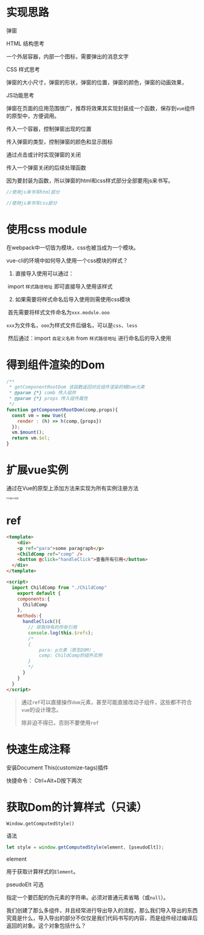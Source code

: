 # 实现思路

弹窗

HTML 结构思考

一个外层容器，内部一个图标，需要弹出的消息文字

CSS 样式思考

弹窗的大小尺寸，弹窗的形状，弹窗的位置，弹窗的颜色，弹窗的动画效果，

JS功能思考

弹窗在页面的应用范围很广，推荐将效果其实现封装成一个函数，保存到`vue`组件的原型中，方便调用。

传入一个容器，控制弹窗出现的位置

传入弹窗的类型，控制弹窗的颜色和显示图标

通过点击或计时实现弹窗的关闭

传入一个弹窗关闭的后续处理函数



因为要封装为函数，所以弹窗的html和css样式部分全部要用js来书写。

```js
//使用js来书写html部分

//使用js来书写css部分
```



# 使用css module

在webpack中一切皆为模块，css也被当成为一个模块。

vue-cli的环境中如何导入使用一个css模块的样式？

1. 直接导入使用可以通过：

​	import `样式路径地址` 即可直接导入使用该样式

2. 如果需要将样式命名后导入使用则需使用css模块

​	首先需要将样式文件命名为`xxx.module.ooo`

​	`xxx`为文件名，`ooo`为样式文件后缀名，可以是`css`、`less`

​	然后通过：import `自定义名称` from `样式路径地址` 进行命名后的导入使用

# 得到组件渲染的Dom

```js
/**
 * getComponentRootDom 该函数返回对应组件渲染的根Dom元素
 * @param {*} comb 传入组件
 * @param {*} props 传入组件属性 
 */
function getComponentRootDom(comp,props){
  const vm = new Vue({
    render : (h) => h(comp,{props})
  });
  vm.$mount();
  return vm.$el;
}
```

# 扩展vue实例

通过在Vue的原型上添加方法来实现为所有实例注册方法

<img src="http://mdrs.yuanjin.tech/img/20201203172154.jpg" alt="扩展vue实例" style="zoom:33%;" />

# ref

```html
<template>
	<div>
    <p ref="para">some paragraph</p>
    <ChildComp ref="comp" />
    <button @click="handleClick">查看所有引用</button>
  </div>
</template>

<script>
  import ChildComp from "./ChildComp"
	export default {
    components:{
      ChildComp
    },
    methods:{
      handleClick(){
        // 获取持有的所有引用
        console.log(this.$refs);
        /*
        {
        	para: p元素（原生DOM）,
        	comp: ChildComp的组件实例
        }
        */
      }
    }
  }
</script>
```



> 通过`ref`可以直接操作`dom`元素，甚至可能直接改动子组件，这些都不符合`vue`的设计理念。
>
> 除非迫不得已，否则不要使用`ref`

# 快速生成注释

安装Document This(customize-tags)插件

快捷命令： Ctrl+Alt+D按下两次

# 获取Dom的计算样式（只读）

`Window.getComputedStyle()`

语法

```js
let style = window.getComputedStyle(element, [pseudoElt]);
```

element

用于获取计算样式的`Element`。

pseudoElt 可选

指定一个要匹配的伪元素的字符串。必须对普通元素省略（或`null`）。



我们创建了那么多组件，并且经常进行导出导入的流程，那么我们导入导出的东西究竟是什么，导入导出的部分不仅仅是我们代码书写的内容，而是组件经过编译后返回的对象。这个对象包括什么？

